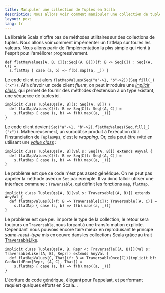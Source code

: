 ```yaml
---
title: Manipuler une collection de Tuples en Scala
description: Nous allons voir comment manipuler une collection de tuples en Scala. Nous utiliserons le pattern enrich-my-library pour avoir une API fluide.
layout: post
lang: fr
---
```

La librairie Scala n'offre pas de méthodes utilitaires sur des collections de tuples. Nous allons
voir comment implémenter un flatMap sur toutes les valeurs. Nous allons partir de l'implémentation
la plus simple qui vient à l'esprit pour l'améliorer progressivement.

```
def flatMapValues[A, B, C](s:Seq[(A, B)])(f: B => Seq[C]) : Seq[(A, C)] = 
  s.flatMap { case (a, b) => f(b).map((a, _)) }
```

Le code client est alors `flatMapValues(Seq("a"->1, "b"->2))(Seq.fill(_)("x"))`. Afin d'avoir un
code client *fluent*, on peut introduire une [*implicit
class*](https://docs.scala-lang.org/sips/implicit-classes.html), qui permet de fournir des
méthodes d'extension à un type existant, une séquence de tuples ici.

```
implicit class TuplesOps[A, B](s: Seq[(A, B)]) {
  def flatMapValues[C](f: B => Seq[C]): Seq[(A, C)] =
    s.flatMap { case (a, b) => f(b).map((a, _))}
}
```

Le code client devient `Seq("a"->1, "b"->2).flatMapValues(Seq.fill(_)("x"))`. Malheureusement, un
surcoût se produit à l'exécution dû à l'instanciation de `TuplesOps`, c'est le *wrapping*. Or, cela
peut être évité en utilisant une [*value
class*](http://docs.scala-lang.org/overviews/core/value-classes.html) :

```
implicit class TuplesOps[A, B](val s: Seq[(A, B)]) extends AnyVal {
  def flatMapValues[C](f: B => Seq[C]): Seq[(A, C)] =
    s.flatMap { case (a, b) => f(b).map((a, _))}
}
```

Le problème est que ce code n'est pas assez générique. On ne peut pas appeler la méthode avec un
`Set` par exemple. Il va donc falloir utiliser une interface commune : `Traversable`, qui définit
les fonctions `map`, `flatMap`.

```
implicit class TuplesOps[A, B](val s: Traversable[(A, B)]) extends AnyVal {
  def flatMapValues[C](f: B => Traversable[C]): Traversable[(A, C)] =
    s.flatMap { case (a, b) => f(b).map((a, _))}
}
```

Le problème est que peu importe le type de la collection, le retour sera toujours un `Traversable`,
nous forçant à une transformation explicite. Cependant, nous pouvons encore faire mieux en
reproduisant le principe *same-result-type* mis en oeuvre dans les collections Scala grâce au trait
[TraversableLike](http://docs.scala-lang.org/overviews/core/architecture-of-scala-collections.html#outline-of-class-traversablelike).

```
implicit class TuplesOps[A, B, Repr <: Traversable[(A, B)]](val s: TraversableLike[(A, B), Repr]) extends AnyVal {
  def flatMapValues[C, That](f: B => TraversableOnce[C])(implicit bf: CanBuildFrom[Repr, (A, C), That]) =
    s.flatMap { case (a, b) => f(b).map((a, _))}
}
```

L'écriture de code générique, élégant pour l'appelant, et performant requiert quelques efforts en
Scala…
